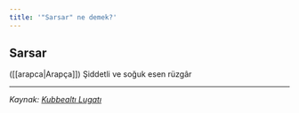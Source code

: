 ```yaml
---
title: '"Sarsar" ne demek?'
---
```


## Sarsar
([[arapca|Arapça]]) Şiddetli ve soğuk esen rüzgâr

---
*Kaynak: [Kubbealtı Lugatı](https://www.lugatim.com/s/sarsar)*